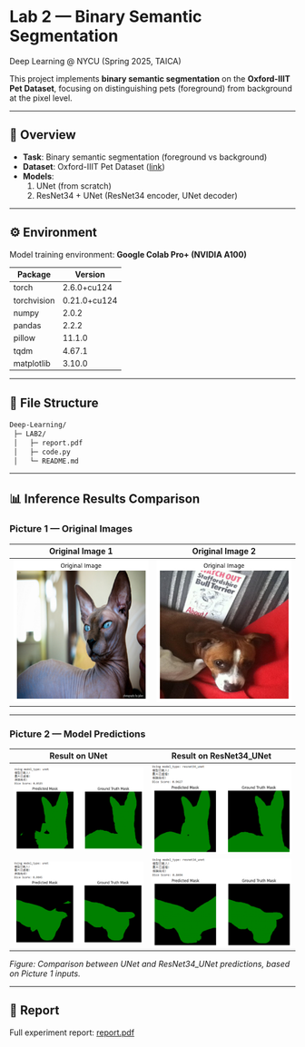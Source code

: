 # Lab 2 — Binary Semantic Segmentation
Deep Learning @ NYCU (Spring 2025, TAICA)

This project implements **binary semantic segmentation** on the **Oxford-IIIT Pet Dataset**, focusing on distinguishing pets (foreground) from background at the pixel level.

---

## 📌 Overview
- **Task**: Binary semantic segmentation (foreground vs background)
- **Dataset**: Oxford-IIIT Pet Dataset ([link](https://www.robots.ox.ac.uk/~vgg/data/pets/))  
- **Models**:
  1. UNet (from scratch)  
  2. ResNet34 + UNet (ResNet34 encoder, UNet decoder)  

---

## ⚙️ Environment
Model training environment: **Google Colab Pro+ (NVIDIA A100)**  

| Package       | Version   |
|---------------|-----------|
| torch         | 2.6.0+cu124 |
| torchvision   | 0.21.0+cu124 |
| numpy         | 2.0.2     |
| pandas        | 2.2.2     |
| pillow        | 11.1.0    |
| tqdm          | 4.67.1    |
| matplotlib    | 3.10.0    |

---

## 📂 File Structure
```
Deep-Learning/
 ├─ LAB2/
 │   ├─ report.pdf
 │   ├─ code.py
 │   └─ README.md
```


---

## 📊 Inference Results Comparison

### Picture 1 — Original Images
| Original Image 1 | Original Image 2 |
|------------------|------------------|
| <img src="./result/Sphynx_67.png" width="300"> | <img src="./result/dog.png" width="300"> |

---

### Picture 2 — Model Predictions
| **Result on UNet** | **Result on ResNet34_UNet** |
|--------------------|------------------------------|
| <img src="./result/reslult_unet_bad.png" width="300"> | <img src="./result/reslult_resnet34_unet_good.png" width="300"> |
| <img src="./result/reslult_unet_good.png" width="300"> | <img src="./result/reslult_resnet34_unet_bad.png" width="300"> |

*Figure: Comparison between UNet and ResNet34_UNet predictions, based on Picture 1 inputs.*


---

## 📄 Report
Full experiment report: [report.pdf](report.pdf)

